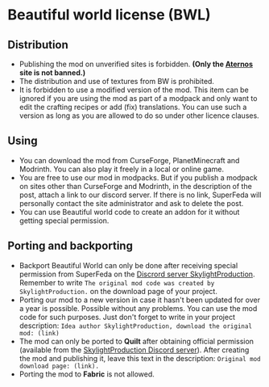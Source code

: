 # Beautiful world license (BWL)
## Distribution
- Publishing the mod on unverified sites is forbidden. **(Only the [Aternos](https://aternos.org/) site is not banned.)**
- The distribution and use of textures from BW is prohibited.
- It is forbidden to use a modified version of the mod. This item can be ignored if you are using the mod as part of a modpack and only want to edit the crafting recipes or add (fix) translations. You can use such a version as long as you are allowed to do so under other licence clauses.
## Using
- You can download the mod from CurseForge, PlanetMinecraft and Modrinth. You can also play it freely in a local or online game.
- You are free to use our mod in modpacks. But if you publish a modpack on sites other than CurseForge and Modrinth, in the description of the post, attach a link to our discord server. If there is no link, SuperFeda will personally contact the site administrator and ask to delete the post.
- You can use Beautiful world code to create an addon for it without getting special permission.
## Porting and backporting
- Backport Beautiful World can only be done after receiving special permission from SuperFeda on the [Discrord server SkylightProduction](https://discord.gg/GFpmfNPPPy). Remember to write `The original mod code was created by SkylightProduction.` on the download page of your project.
- Porting our mod to a new version in case it hasn't been updated for over a year is possible. Possible without any problems. You can use the mod code for such purposes. Just don't forget to write in your project description:
`Idea author SkylightProduction, download the original mod: (link)`
- The mod can only be ported to **Quilt** after obtaining official permission (available from the [SkylightProduction Discord server](https://discord.gg/GFpmfNPPPy)). After creating the mod and publishing it, leave this text in the description:
`Original mod download page: (link).`
- Porting the mod to **Fabric** is not allowed.
